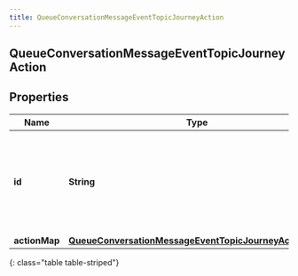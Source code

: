 ```yaml
---
title: QueueConversationMessageEventTopicJourneyAction
---
```


## QueueConversationMessageEventTopicJourneyAction

## Properties

| Name          | Type                                                                                                                                 | Description                                                                          | Notes      |
| ------------- | ------------------------------------------------------------------------------------------------------------------------------------ | ------------------------------------------------------------------------------------ | ---------- |
| **id**        | <!----><!---->**String**<!---->                                                                                                      | The ID of an action from the Journey System (an action is spawned from an actionMap) | [optional] |
| **actionMap** | <!----><!---->[**QueueConversationMessageEventTopicJourneyActionMap**](QueueConversationMessageEventTopicJourneyActionMap.md)<!----> |                                                                                      | [optional] |

{: class="table table-striped"}
